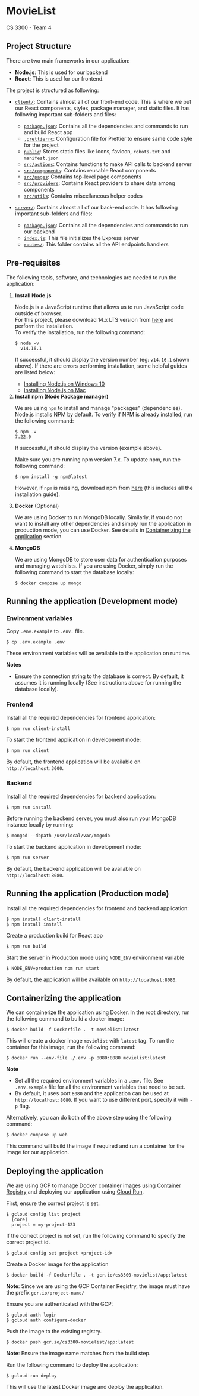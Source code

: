 # MovieList

CS 3300 - Team 4

## Project Structure
There are two main frameworks in our application:

- **Node.js**: This is used for our backend
- **React**: This is used for our frontend.

The project is structured as following:
- [`client/`](client): Contains almost all of our front-end code. This is where we put our React components, styles, package manager, and static files. It has following important sub-folders and files:
  - [`package.json`](client/package.json): Contains all the dependencies and commands to run and build React app
  - [`.prettierrc`](client/.prettierrc): Configuration file for Prettier to ensure same code style for the project
  - [`public`](client/public): Stores static files like icons, favicon, `robots.txt` and `manifest.json`
  - [`src/actions`](client/src/actions): Contains functions to make API calls to backend server
  - [`src/components`](client/src/components): Contains reusable React components
  - [`src/pages`](client/src/pages): Contains top-level page components
  - [`src/providers`](client/src/providers): Contains React providers to share data among components
  - [`src/utils`](client/src/utils): Contains miscellaneous helper codes

- [`server/`](server): Contains almost all of our back-end code. It has following important sub-folders and files:
  - [`package.json`](server/package.json): Contains all the dependencies and commands to run our backend
  - [`index.js`](server/index.js): This file initializes the Express server
  - [`routes/`](server/routes): This folder contains all the API endpoints handlers
  
## Pre-requisites
The following tools, software, and technologies are needed to run the application:

<ol>

<li> <b>Install Node.js</b>

Node.js is a JavaScript runtime that allows us to run JavaScript code outside of browser. <br />
For this project, please download 14.x LTS version from [here](https://nodejs.org/en/) and perform the installation.<br />
To verify the installation, run the following command:

```console
$ node -v
  v14.16.1
```

If successful, it should display the version number (eg: `v14.16.1` shown above). If there are errors performing installation, some helpful guides are listed below:

- [Installing Node.js on Windows 10](https://stackoverflow.com/questions/27344045/installing-node-js-and-npm-on-windows-10)
- [Installing Node.js on Mac](https://treehouse.github.io/installation-guides/mac/node-mac.html)

</li>

 <li> <b>Install npm (Node Package manager)</b>

We are using `npm` to install and manage "packages" (dependencies). <br />
Node.js installs NPM by default. To verify if NPM is already installed, run the following command:

```console
$ npm -v
7.22.0
```

If successful, it should display the version (example above).

Make sure you are running npm version 7.x. To update npm, run the following command:

```console
$ npm install -g npm@latest
```

However, if `npm` is missing, download npm from [here](https://www.npmjs.com/get-npm) (this includes all the installation guide).

 </li>

<li> <b>Docker</b> (Optional)

We are using Docker to run MongoDB locally. Similarly, if you do not want to install any other dependencies and simply run the application in production mode, you can use Docker. See details in [Containerizing the application](#containerizing-the-application) section.
</li>

<li> <b>MongoDB</b>

We are using MongoDB to store user data for authentication purposes and managing watchlists. If you are using Docker, simply run the following command to start the database locally:
```console
$ docker compose up mongo
```

</li>
</ol>

## Running the application (Development mode)
### Environment variables
Copy `.env.example` to `.env.` file.
```console
$ cp .env.example .env
```
These environment variables will be available to the application on runtime.

**Notes**
- Ensure the connection string to the database is correct. By default, it assumes it is running locally (See instructions above for running the database locally).

### Frontend
Install all the required dependencies for frontend application:
```console
$ npm run client-install
```

To start the frontend application in development mode:
```
$ npm run client
```
By default, the frontend application will be available on `http://localhost:3000`.

### Backend
Install all the required dependencies for backend application:
```console
$ npm run install
```

Before running the backend server, you must also run your MongoDB instance locally by running:
```console
$ mongod --dbpath /usr/local/var/mogodb
```

To start the backend application in development mode:
```console
$ npm run server
```
By default, the backend application will be available on `http://localhost:8080`.


## Running the application (Production mode)
Install all the required dependencies for frontend and backend application:
```console
$ npm install client-install
$ npm install install
```

Create a production build for React app
```console
$ npm run build
```

Start the server in Production mode using `NODE_ENV` environment variable
```console
$ NODE_ENV=production npm run start
```

By default, the application will be available on `http://localhost:8080`.

## Containerizing the application

We can containerize the application using Docker. In the root directory, run the following command to build a docker image:
```console
$ docker build -f Dockerfile . -t movielist:latest
```

This will create a docker image `movielist` with `latest` tag. To run the container for this image, run the following command:
```console
$ docker run --env-file ./.env -p 8080:8080 movielist:latest
```
**Note**
- Set all the required environment variables in a `.env.` file. See `.env.example` file for all the environment variables that need to be set.
- By default, it uses port `8080` and the application can be used at `http://localhost:8080`. If you want to use different port, specify it with `-p` flag.

Alternatively, you can do both of the above step using the following command:
```console
$ docker compose up web
```
This command will build the image if required and run a container for the image for our application.


## Deploying the application
We are using GCP to manage Docker container images using [Container Registry](https://cloud.google.com/container-registry) and deploying our application using [Cloud Run](https://cloud.google.com/run).

First, ensure the correct project is set:
```console
$ gcloud config list project
  [core]
  project = my-project-123
```
If the correct project is not set, run the following command to specify the correct project id.
```console
$ gcloud config set project <project-id>
```

Create a Docker image for the application
```console
$ docker build -f Dockerfile . -t gcr.io/cs3300-movielist/app:latest
```
**Note**: Since we are using the GCP Container Registry, the image must have the prefix `gcr.io/project-name/`

Ensure you are authenticated with the GCP:
```console
$ gcloud auth login
$ gcloud auth configure-docker
```

Push the image to the existing registry.
```console
$ docker push gcr.io/cs3300-movielist/app:latest
```
**Note**: Ensure the image name matches from the build step.

Run the following command to deploy the application:
``` console
$ gcloud run deploy
```
This will use the latest Docker image and deploy the application.
